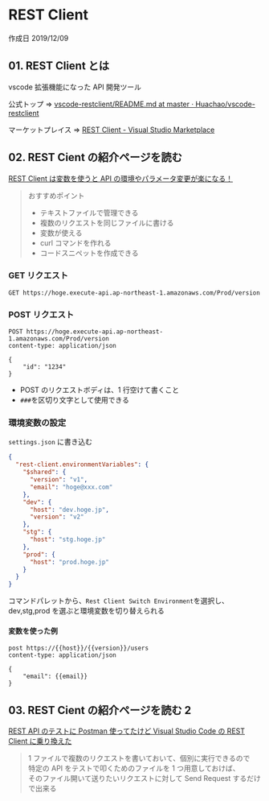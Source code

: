 # REST Client

作成日 2019/12/09

## 01. REST Client とは

vscode 拡張機能になった API 開発ツール

公式トップ => [vscode\-restclient/README\.md at master · Huachao/vscode\-restclient](https://github.com/Huachao/vscode-restclient/blob/master/README.md)

マーケットプレイス => [REST Client \- Visual Studio Marketplace](https://marketplace.visualstudio.com/items?itemName=humao.rest-client)

## 02. REST Cient の紹介ページを読む

[REST Client は変数を使うと API の環境やパラメータ変更が楽になる！](https://dev.classmethod.jp/tool/vscode-rest-client-is-good/)

> おすすめポイント
>
> - テキストファイルで管理できる
> - 複数のリクエストを同じファイルに書ける
> - 変数が使える
> - curl コマンドを作れる
> - コードスニペットを作成できる

### GET リクエスト

```text
GET https://hoge.execute-api.ap-northeast-1.amazonaws.com/Prod/version
```

### POST リクエスト

```text
POST https://hoge.execute-api.ap-northeast-1.amazonaws.com/Prod/version
content-type: application/json

{
    "id": "1234"
}
```

- POST のリクエストボディは、1 行空けて書くこと
- `###`を区切り文字として使用できる

### 環境変数の設定

`settings.json` に書き込む

```json
{
  "rest-client.environmentVariables": {
    "$shared": {
      "version": "v1",
      "email": "hoge@xxx.com"
    },
    "dev": {
      "host": "dev.hoge.jp",
      "version": "v2"
    },
    "stg": {
      "host": "stg.hoge.jp"
    },
    "prod": {
      "host": "prod.hoge.jp"
    }
  }
}
```

コマンドパレットから、`Rest Client Switch Environment`を選択し、dev,stg,prod を選ぶと環境変数を切り替えられる

#### 変数を使った例

```text
post https://{{host}}/{{version}}/users
content-type: application/json

{
    "email": {{email}}
}
```

## 03. REST Cient の紹介ページを読む 2

[REST API のテストに Postman 使ってたけど Visual Studio Code の REST Client に乗り換えた](https://blog.okazuki.jp/)

> 1 ファイルで複数のリクエストを書いておいて、個別に実行できるので\
> 特定の API をテストで叩くためのファイルを 1 つ用意しておけば、\
> そのファイル開いて送りたいリクエストに対して Send Request するだけで出来る

